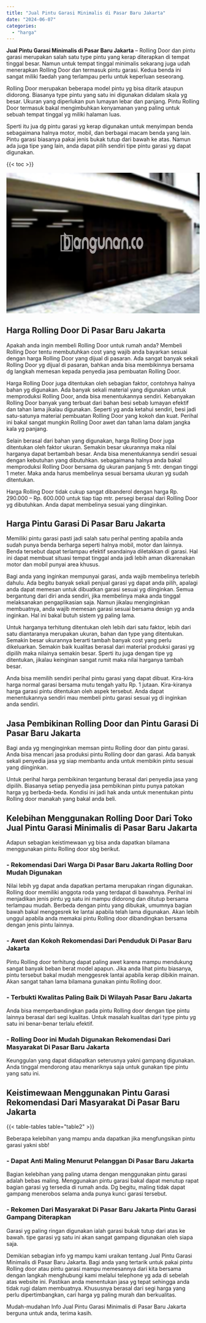 ```yaml
---
title: "Jual Pintu Garasi Minimalis di Pasar Baru Jakarta"
date: "2024-06-07"
categories: 
  - "harga"
---
```


**Jual Pintu Garasi Minimalis di Pasar Baru Jakarta** – Rolling Door dan pintu garasi merupakan salah satu type pintu yang kerap diterapkan di tempat tinggal besar. Namun untuk tempat tinggal minimalis sekarang juga udah menerapkan Rolling Door dan termasuk pintu garasi. Kedua benda ini sangat miliki faedah yang terlampau perlu untuk keperluan seseorang.

Rolling Door merupakan beberapa model pintu yg bisa ditarik ataupun didorong. Biasanya type pintu yang satu ini digunakan didalam skala yg besar. Ukuran yang diperlukan pun lumayan lebar dan panjang. Pintu Rolling Door termasuk bakal mengimbuhkan kenyamanan yang paling untuk sebuah tempat tinggal yg miliki halaman luas.

Sperti itu jua dg pintu garasi yg kerap digunakan untuk menyimpan benda sebagaimana halnya motor, mobil, dan berbagai macam benda yang lain. Pintu garasi biasanya pakai jenis bukak tutup dari bawah ke atas. Namun ada juga tipe yang lain, anda dapat pilih sendiri tipe pintu garasi yg dapat digunakan.

{{< toc >}}

![Jual Pintu Garasi Minimalis di Pasar Baru Jakarta](/images/pintu-garasi-26.png)

## Harga Rolling Door Di Pasar Baru Jakarta

Apakah anda ingin membeli Rolling Door untuk rumah anda? Membeli Rolling Door tentu membutuhkan cost yang wajib anda bayarkan sesuai dengan harga Rolling Door yang dijual di pasaran. Ada sangat banyak sekali Rolling Door yg dijual di pasaran, bahkan anda bisa membikinnya bersama dg langkah memesan kepada penyedia jasa pembuatan Rolling Door.

Harga Rolling Door juga ditentukan oleh sebagian faktor, contohnya halnya bahan yg digunakan. Ada banyak sekali material yang digunakan untuk memproduksi Rolling Door, anda bisa menentukannya sendiri. Kebanyakan Rolling Door banyak yang terbuat dari bahan besi sebab lumayan efektif dan tahan lama jikalau digunakan. Seperti yg anda ketahui sendiri, besi jadi satu-satunya material pembuatan Rolling Door yang kokoh dan kuat. Perihal ini bakal sangat mungkin Rolling Door awet dan tahan lama dalam jangka kala yg panjang.

Selain berasal dari bahan yang digunakan, harga Rolling Door juga ditentukan oleh faktor ukuran. Semakin besar ukurannya maka nilai harganya dapat bertambah besar. Anda bisa menentukannya sendiri sesuai dengan kebutuhan yang dibutuhkan. sebagaimana halnya anda bakal memproduksi Rolling Door bersama dg ukuran panjang 5 mtr. dengan tinggi 1 meter. Maka anda harus membelinya sesuai bersama ukuran yg sudah ditentukan.

Harga Rolling Door tidak cukup sangat dibanderol dengan harga Rp. 290.000 – Rp. 600.000 untuk tiap tiap mtr. persegi berasal dari Rolling Door yg dibutuhkan. Anda dapat membelinya sesuai yang diinginkan.

## Harga Pintu Garasi Di Pasar Baru Jakarta

Memiliki pintu garasi pasti jadi salah satu perihal penting apabila anda sudah punya benda berharga seperti halnya mobil, motor dan lainnya. Benda tersebut dapat terlampau efektif seandainya diletakkan di garasi. Hal ini dapat membuat situasi tempat tinggal anda jadi lebih aman dikarenakan motor dan mobil punyai area khusus.

Bagi anda yang inginkan mempunyai garasi, anda wajib membelinya terlebih dahulu. Ada begitu banyak sekali penjual garasi yg dapat anda pilih, apalagi anda dapat memesan untuk dibuatkan garasi sesuai yg diinginkan. Semua bergantung dari diri anda sendiri, jika membelinya maka anda tinggal melaksanakan pengaplikasian saja. Namun jikalau menginginkan membuatnya, anda wajib memesan garasi sesuai bersama design yg anda inginkan. Hal ini bakal butuh sistem yg paling lama.

Untuk harganya terhitung ditentukan oleh lebih dari satu faktor, lebih dari satu diantaranya merupakan ukuran, bahan dan type yang ditentukan. Semakin besar ukurannya berarti tambah banyak cost yang perlu dikeluarkan. Semakin baik kualitas berasal dari material produksi garasi yg dipilih maka nilainya semakin besar. Sperti itu juga dengan tipe yg ditentukan, jikalau keinginan sangat rumit maka nilai harganya tambah besar.

Anda bisa memilih sendiri perihal pintu garasi yang dapat dibuat. Kira-kira harga normal garasi bersama mutu tengah yaitu Rp. 1 jutaan. Kira-kiranya harga garasi pintu ditentukan oleh aspek tersebut. Anda dapat menentukannya sendiri mau membeli pintu garasi sesuai yg di inginkan anda sendiri.

## Jasa Pembikinan Rolling Door dan Pintu Garasi Di Pasar Baru Jakarta

Bagi anda yg menginginkan memsan pintu Rolling door dan pintu garasi. Anda bisa mencari jasa produksi pintu Rolling door dan garasi. Ada banyak sekali penyedia jasa yg siap membantu anda untuk membikin pintu sesuai yang diinginkan.

Untuk perihal harga pembikinan tergantung berasal dari penyedia jasa yang dipilih. Biasanya setiap penyedia jasa pembikinan pintu punya patokan harga yg berbeda-beda. Kondisi ini jadi hak anda untuk menentukan pintu Rolling door manakah yang bakal anda beli.

## Kelebihan Menggunakan Rolling Door Dari Toko Jual Pintu Garasi Minimalis di Pasar Baru Jakarta

Adapun sebagian keistimewaan yg bisa anda dapatkan bilamana menggunakan pintu Rolling door sbg berikut.

### \- Rekomendasi Dari Warga Di Pasar Baru Jakarta Rolling Door Mudah Digunakan

Nilai lebih yg dapat anda dapatkan pertama merupakan ringan digunakan. Rolling door memiliki anggota roda yang terdapat di bawahnya. Perihal ini menjadikan jenis pintu yg satu ini mampu didorong dan ditutup bersama terlampau mudah. Berbeda dengan pintu yang dibukak, umumnya bagian bawah bakal menggesrek ke lantai apabila telah lama digunakan. Akan lebih unggul apabila anda memakai pintu Rolling door dibandingkan bersama dengan jenis pintu lainnya.

### \- Awet dan Kokoh Rekomendasi Dari Penduduk Di Pasar Baru Jakarta

Pintu Rolling door terhitung dapat paling awet karena mampu mendukung sangat banyak beban berat model apapun. Jika anda lihat pintu biasanya, pintu tersebut bakal mudah menggesrek lantai apabila kerap dibikin mainan. Akan sangat tahan lama bilamana gunakan pintu Rolling door.

### \- Terbukti Kwalitas Paling Baik Di Wilayah Pasar Baru Jakarta

Anda bisa memperbandingkan pada pintu Rolling door dengan tipe pintu lainnya berasal dari segi kualitas. Untuk masalah kualitas dari type pintu yg satu ini benar-benar terlalu efektif.

### \- Rolling Door ini Mudah Digunakan Rekomendasi Dari Masyarakat Di Pasar Baru Jakarta

Keunggulan yang dapat didapatkan seterusnya yakni gampang digunakan. Anda tinggal mendorong atau menariknya saja untuk gunakan tipe pintu yang satu ini.

## Keistimewaan Menggunakan Pintu Garasi Rekomendasi Dari Masyarakat Di Pasar Baru Jakarta

{{< table-tables table="table2" >}}

Beberapa kelebihan yang mampu anda dapatkan jika mengfungsikan pintu garasi yakni sbb!

### \- Dapat Anti Maling Menurut Pelanggan Di Pasar Baru Jakarta

Bagian kelebihan yang paling utama dengan menggunakan pintu garasi adalah bebas maling. Menggunakan pintu garasi bakal dapat menutup rapat bagian garasi yg tersedia di rumah anda. Dg begitu, maling tidak dapat gampang menerobos selama anda punya kunci garasi tersebut.

### \- Rekomen Dari Masyarakat Di Pasar Baru Jakarta Pintu Garasi Gampang Diterapkan

Garasi yg paling ringan digunakan ialah garasi bukak tutup dari atas ke bawah. tipe garasi yg satu ini akan sangat gampang digunakan oleh siapa saja.

Demikian sebagian info yg mampu kami uraikan tentang Jual Pintu Garasi Minimalis di Pasar Baru Jakarta. Bagi anda yang tertarik untuk pakai pintu Rolling door atau pintu garasi mampu memesannya dari kita bersama dengan langkah menghubungi kami melalui telephone yg ada di sebelah atas website ini. Pastikan anda menentukan jasa yg tepat sehingga anda tidak rugi dalam membuatnya. Khususnya berasal dari segi harga yang perlu dipertimbangkan, cari harga yg paling murah dan berkualitas.

Mudah-mudahan Info Jual Pintu Garasi Minimalis di Pasar Baru Jakarta berguna untuk anda, terima kasih.
